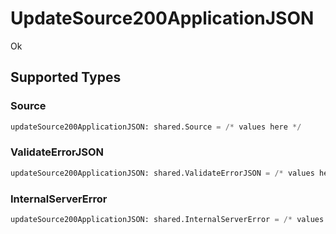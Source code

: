 # UpdateSource200ApplicationJSON

Ok


## Supported Types

### Source

```python
updateSource200ApplicationJSON: shared.Source = /* values here */
```

### ValidateErrorJSON

```python
updateSource200ApplicationJSON: shared.ValidateErrorJSON = /* values here */
```

### InternalServerError

```python
updateSource200ApplicationJSON: shared.InternalServerError = /* values here */
```

